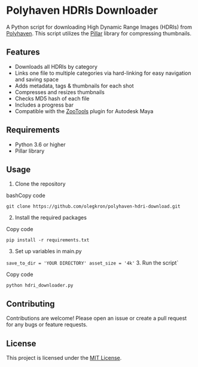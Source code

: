 # Polyhaven HDRIs Downloader

A Python script for downloading High Dynamic Range Images (HDRIs) from [Polyhaven](https://polyhaven.com/). This script utilizes the [Pillar](https://github.com/pillar-framework/pillar) library for compressing thumbnails.

## Features

- Downloads all HDRIs by category
- Links one file to multiple categories via hard-linking for easy navigation and saving space
- Adds metadata, tags & thumbnails for each shot
- Compresses and resizes thumbnails
- Checks MD5 hash of each file
- Includes a progress bar
- Compatible with the [ZooTools](https://github.com/mwq/zootools) plugin for Autodesk Maya

## Requirements

- Python 3.6 or higher
- Pillar library

## Usage

1.  Clone the repository

bashCopy code

`git clone https://github.com/olegkron/polyhaven-hdri-download.git`

2.  Install the required packages

Copy code

`pip install -r requirements.txt`

3.  Set up variables in main.py

`save_to_dir = 'YOUR DIRECTORY'
asset_size = '4k'` 3. Run the script`

Copy code

`python hdri_downloader.py`

## Contributing

Contributions are welcome! Please open an issue or create a pull request for any bugs or feature requests.

## License

This project is licensed under the [MIT License](https://github.com/olegkron/polyhaven-hdri-download/LICENSE).
